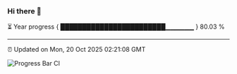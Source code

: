 ### Hi there 👋

⏳ Year progress { ████████████████████████▁▁▁▁▁▁ } 80.03 %

---

⏰ Updated on Mon, 20 Oct 2025 02:21:08 GMT

![Progress Bar CI](https://github.com/IshwaranRudhara/GIT-ACTION/workflows/Progress%20Bar%20CI/badge.svg)
